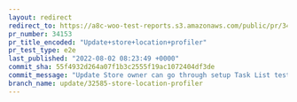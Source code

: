 ```yaml
---
layout: redirect
redirect_to: https://a8c-woo-test-reports.s3.amazonaws.com/public/pr/34153/e2e/index.html
pr_number: 34153
pr_title_encoded: "Update+store+location+profiler"
pr_test_type: e2e
last_published: "2022-08-02 08:23:49 +0000"
commit_sha: 55f4932d264a07f1b3c2555f19ac1072404df3de
commit_message: "Update Store owner can go through setup Task List test"
branch_name: update/32585-store-location-profiler
---
```


